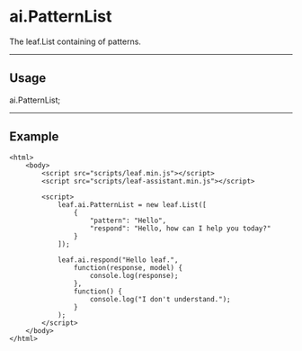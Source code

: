 # ai.PatternList

The leaf.List containing of patterns.

----------------------------------------------------------------------

## Usage

ai.PatternList;

----------------------------------------------------------------------

## Example

	<html>
		<body>
			<script src="scripts/leaf.min.js"></script>
            <script src="scripts/leaf-assistant.min.js"></script>

			<script>
                leaf.ai.PatternList = new leaf.List([
                    {
                        "pattern": "Hello",
                        "respond": "Hello, how can I help you today?"
                    }
                ]);

                leaf.ai.respond("Hello leaf.",
                    function(response, model) {
                        console.log(response);
                    },
                    function() {
                        console.log("I don't understand.");
                    }
                );
			</script>
		</body>
	</html>
